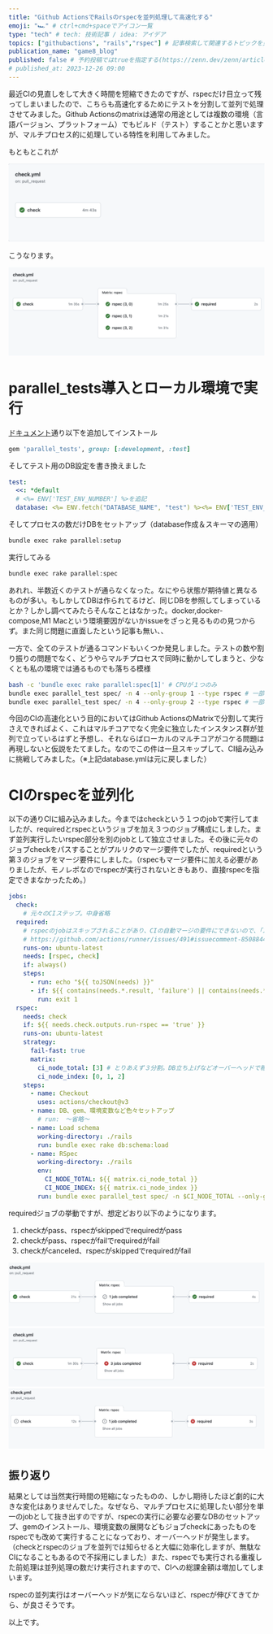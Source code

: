 ```yaml
---
title: "Github ActionsでRailsのrspecを並列処理して高速化する"
emoji: "🏎️" # ctrl+cmd+spaceでアイコン一覧
type: "tech" # tech: 技術記事 / idea: アイデア
topics: ["githubactions", "rails","rspec"] # 記事検索して関連するトピックを見つけると「このトピックを指定するには◯◯◯と入力」と教えてくれる
publication_name: "game8_blog"
published: false # 予約投稿ではtrueを指定する(https://zenn.dev/zenn/articles/zenn-cli-guide)
# published_at: 2023-12-26 09:00
---
```


最近CIの見直しをして大きく時間を短縮できたのですが、rspecだけ目立って残ってしまいましたので、こちらも高速化するためにテストを分割して並列で処理させてみました。Github Actionsのmatrixは通常の用途としては複数の環境（言語バージョン、プラットフォーム）でもビルド（テスト）することかと思いますが、マルチプロセス的に処理している特性を利用してみました。

もともとこれが

![](/images/articles/4167857a1fc3c3.md/before.png)

こうなります。

![](/images/articles/4167857a1fc3c3.md/after.png)

# parallel_tests導入とローカル環境で実行

[ドキュメント](https://github.com/grosser/parallel_tests/)通り以下を追加してインストール

```ruby
gem 'parallel_tests', group: [:development, :test]
```

そしてテスト用のDB設定を書き換えました

```yml
test:
  <<: *default
  # <%= ENV['TEST_ENV_NUMBER'] %>を追記
  database: <%= ENV.fetch("DATABASE_NAME", "test") %><%= ENV['TEST_ENV_NUMBER'] %>
```

そしてプロセスの数だけDBをセットアップ（database作成＆スキーマの適用）

```bash
bundle exec rake parallel:setup
```

実行してみる

```bash
bundle exec rake parallel:spec
```

あれれ、半数近くのテストが通らなくなった。なにやら状態が期待値と異なるものが多い。もしかしてDBは作られてるけど、同じDBを参照してしまっているとか？しかし調べてみたらそんなことはなかった。docker,docker-compose,M1 Macという環境要因がないかissueをざっと見るものの見つからず。また同じ問題に直面したという記事も無い、、

一方で、全てのテストが通るコマンドもいくつか発見しました。テストの数や割り振りの問題でなく、どうやらマルチプロセスで同時に動かしてしまうと、少なくとも私の環境では通るものでも落ちる模様

```bash
bash -c 'bundle exec rake parallel:spec[1]' # CPUが１つのみ
bundle exec parallel_test spec/ -n 4 --only-group 1 --type rspec # 一部グループのみ
bundle exec parallel_test spec/ -n 4 --only-group 2 --type rspec # 一部グループのみ
```

今回のCIの高速化という目的においてはGithub ActionsのMatrixで分割して実行さえできればよく、これはマルチコアでなく完全に独立したインスタンス群が並列で立っているはずと予想し、それならばローカルのマルチコアがコケる問題は再現しないと仮説をたてました。なのでこの件は一旦スキップして、CI組み込みに挑戦してみました。（※上記database.ymlは元に戻しました）

# CIのrspecを並列化

以下の通りCIに組み込みました。今まではcheckという１つのjobで実行してましたが、requiredとrspecというジョブを加え３つのジョブ構成にしました。まず並列実行したいrspec部分を別のjobとして独立させました。その後に元々のジョブcheckをパスすることがプルリクのマージ要件でしたが、requiredという第３のジョブをマージ要件にしました。（rspecもマージ要件に加える必要がありましたが、モノレポなのでrspecが実行されないときもあり、直接rspecを指定できまなかったため。）

```yml
jobs:
  check:
    # 元々のCIステップ。中身省略
  required:
    # rspecのjobはスキップされることがあり、CIの自動マージの要件にできないので、「スキップor成功」を「成功」とみなすjobを用意して自動マージの要件にする
    # https://github.com/actions/runner/issues/491#issuecomment-850884422
    runs-on: ubuntu-latest
    needs: [rspec, check]
    if: always()
    steps:
      - run: echo "${{ toJSON(needs) }}"
      - if: ${{ contains(needs.*.result, 'failure') || contains(needs.*.result, 'cancelled') }}
        run: exit 1
  rspec:
    needs: check
    if: ${{ needs.check.outputs.run-rspec == 'true' }}
    runs-on: ubuntu-latest
    strategy:
      fail-fast: true
      matrix:
        ci_node_total: [3] # とりあえず３分割。DB立ち上げなどオーバーヘッドで稼働時間が増えるので程々に
        ci_node_index: [0, 1, 2]
    steps:
      - name: Checkout
        uses: actions/checkout@v3
      - name: DB、gem、環境変数など色々セットアップ
        # run:　〜省略〜
      - name: Load schema
        working-directory: ./rails
        run: bundle exec rake db:schema:load
      - name: RSpec
        working-directory: ./rails
        env:
          CI_NODE_TOTAL: ${{ matrix.ci_node_total }}
          CI_NODE_INDEX: ${{ matrix.ci_node_index }}
        run: bundle exec parallel_test spec/ -n $CI_NODE_TOTAL --only-group $CI_NODE_INDEX --type rspec
```

requiredジョブの挙動ですが、想定どおり以下のようになります。

1. checkがpass、rspecがskippedでrequiredがpass
1. checkがpass、rspecがfailでrequiredがfail
1. checkがcanceled、rspecがskippedでrequiredがfail

![](/images/articles/4167857a1fc3c3.md/required.png)

## 振り返り

結果としては当然実行時間の短縮になったものの、しかし期待したほど劇的に大きな変化はありませんでした。なぜなら、マルチプロセスに処理したい部分を単一のjobとして抜き出すのですが、rspecの実行に必要な必要なDBのセットアップ、gemのインストール、環境変数の展開などもジョブcheckにあったものをrspecでも改めて実行することになっており、オーバーヘッドが発生します。（checkとrspecのジョブを並列では知らせると大幅に効率化しますが、無駄なCIになることもあるので不採用にしました）また、rspecでも実行される重複した前処理は並列処理の数だけ実行されますので、CIへの総課金額は増加してしまいます。

rspecの並列実行はオーバーヘッドが気にならないほど、rspecが伸びてきてから、が良さそうです。

以上です。
